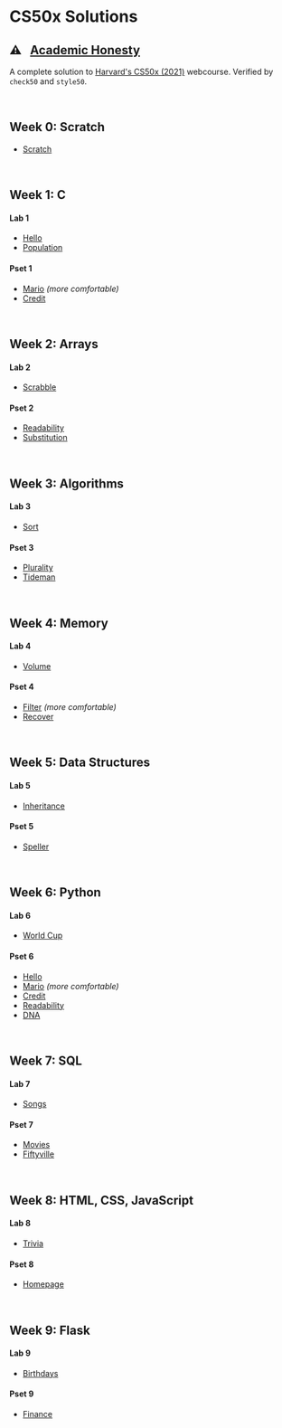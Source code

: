 # CS50x Solutions

## ⚠️ &nbsp; [Academic Honesty](https://cs50.harvard.edu/x/2021/honesty/)
A complete solution to [Harvard's CS50x (2021)](https://cs50.harvard.edu/x/2021/) webcourse.
Verified by `check50` and `style50`.

<br/>

## Week 0: Scratch
- [Scratch](https://scratch.mit.edu/projects/501435320/)

<br/>

## Week 1: C
#### Lab 1
- [Hello](week1/lab1/hello)
- [Population](week1/lab1/population)
#### Pset 1
- [Mario](week1/pset1/mario) *(more comfortable)*
- [Credit](week1/pset1/credit)

<br/>

## Week 2: Arrays
#### Lab 2
- [Scrabble](week2/lab2/scrabble)
#### Pset 2
- [Readability](week2/pset2/readability)
- [Substitution](week2/pset2/substitution)

<br/>

## Week 3: Algorithms
#### Lab 3
- [Sort](week3/lab3)
#### Pset 3
- [Plurality](week3/pset3/plurality)
- [Tideman](week3/pset3/tideman)

<br/>

## Week 4: Memory
#### Lab 4
- [Volume](week4/lab4)
#### Pset 4
- [Filter](week4/pset4/filter) *(more comfortable)*
- [Recover](week4/pset4/recover)

<br/>

## Week 5: Data Structures
#### Lab 5
- [Inheritance](week5/lab5)
#### Pset 5
- [Speller](week5/pset5/speller)

<br/>

## Week 6: Python
#### Lab 6
- [World Cup](week6/lab6)
#### Pset 6
- [Hello](week6/pset6/hello)
- [Mario](weel6/pset6/mario) *(more comfortable)*
- [Credit](week6/pset6/credit)
- [Readability](week6/pset6/readability)
- [DNA](week6/pset6/dna)

<br/>

## Week 7: SQL
#### Lab 7
- [Songs](week7/lab7)
#### Pset 7
- [Movies](week7/pset7/movies)
- [Fiftyville](week7/pset7/fiftyville)

<br/>

## Week 8: HTML, CSS, JavaScript
#### Lab 8
- [Trivia](week8/lab8)
#### Pset 8
- [Homepage](week8/pset8)

<br/>

## Week 9: Flask
#### Lab 9
- [Birthdays](week9/lab9)
#### Pset 9
- [Finance](week9/pset9/finance)
